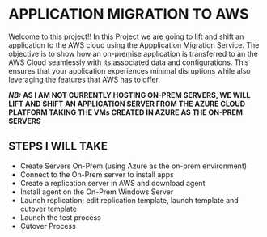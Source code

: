 # APPLICATION MIGRATION TO AWS


Welcome to this project!! In this Project we are going to lift and shift an application to the AWS cloud using the Appplication Migration Service. The objective is to show how an on-premise application is transferred to an the AWS Cloud seamlessly with its associated data and configurations. This ensures that your application experiences minimal disruptions while also leveraging the features that AWS has to offer.

***NB:*** **AS I AM NOT CURRENTLY HOSTING ON-PREM SERVERS, WE WILL LIFT AND SHIFT AN APPLICATION SERVER FROM THE AZURE CLOUD PLATFORM TAKING THE VMs CREATED IN AZURE AS THE ON-PREM SERVERS**

## STEPS I WILL TAKE
- Create Servers On-Prem (using Azure as the on-prem environment)
- Connect to the On-Prem server to install apps
- Create a replication server in AWS and download agent
- Install agent on the On-Prem Windows Server
- Launch replication; edit replication template, launch template and cutover template
- Launch the test process
- Cutover Process
